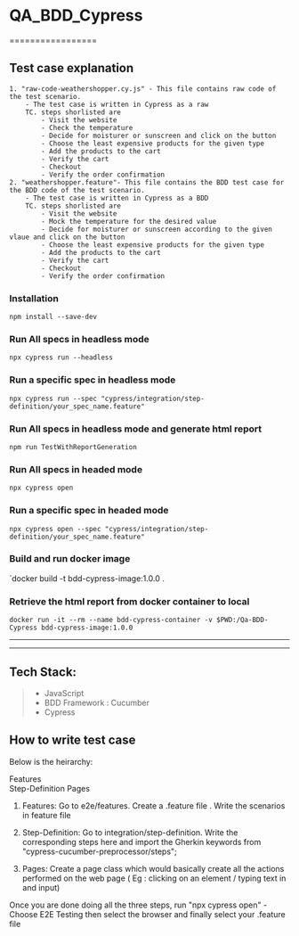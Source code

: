 # QA_BDD_Cypress
=================

## Test case explanation
    1. "raw-code-weathershopper.cy.js" - This file contains raw code of the test scenario.
        - The test case is written in Cypress as a raw
        TC. steps shorlisted are
            - Visit the website
            - Check the temperature
            - Decide for moisturer or sunscreen and click on the button
            - Choose the least expensive products for the given type
            - Add the products to the cart
            - Verify the cart
            - Checkout
            - Verify the order confirmation
    2. "weathershopper.feature"- This file contains the BDD test case for the BDD code of the test scenario.
        - The test case is written in Cypress as a BDD
        TC. steps shorlisted are
            - Visit the website
            - Mock the temperature for the desired value
            - Decide for moisturer or sunscreen according to the given vlaue and click on the button
            - Choose the least expensive products for the given type
            - Add the products to the cart
            - Verify the cart
            - Checkout
            - Verify the order confirmation

### Installation
`npm install --save-dev`

### Run All specs in headless mode
`npx cypress run --headless`

### Run a specific spec in headless mode
`npx cypress run --spec "cypress/integration/step-definition/your_spec_name.feature"`

### Run All specs in headless mode and generate html report
`npm run TestWithReportGeneration`

### Run All specs in headed mode
`npx cypress open`

### Run a specific spec in headed mode
`npx cypress open --spec "cypress/integration/step-definition/your_spec_name.feature"`

### Build and run docker image
`docker build -t bdd-cypress-image:1.0.0 .

### Retrieve the html report from docker container to local
`docker run -it --rm --name bdd-cypress-container -v $PWD:/Qa-BDD-Cypress bdd-cypress-image:1.0.0`

***
___

## Tech Stack:
> * JavaScript
> * BDD Framework : Cucumber
> * Cypress

## How to write test case

Below is the heirarchy:

Features  
Step-Definition
Pages

1. Features: Go to e2e/features. Create a .feature file . Write the scenarios in feature file

2. Step-Definition: Go to integration/step-definition. Write the corresponding steps here and import the Gherkin keywords from "cypress-cucumber-preprocessor/steps";
3. Pages: Create a page class which would basically create all the actions performed on the web page ( Eg : clicking on an element / typing text in and input)

Once you are done doing all the three steps, run "npx cypress open" - Choose E2E Testing then select the browser and finally select your .feature file
